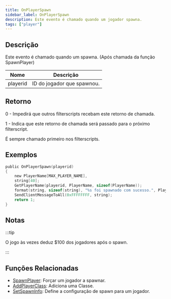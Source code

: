 ```yaml
---
title: OnPlayerSpawn
sidebar_label: OnPlayerSpawn
description: Este evento é chamado quando um jogador spawna.
tags: ["player"]
---
```


## Descrição

Este evento é chamado quando um spawna. (Após chamada da função SpawnPlayer)

| Nome     | Descrição                        |
| -------- | ---------------------------------- |
| playerid | ID do jogador que spawnou. |

## Retorno

0 - Impedirá que outros filterscripts  recebam este retorno de chamada.

1 - Indica que este retorno de chamada será passado para o próximo filterscript.

É sempre chamado primeiro nos filterscripts.

## Exemplos

```c
public OnPlayerSpawn(playerid)
{
    new PlayerName[MAX_PLAYER_NAME],
    string[40];
    GetPlayerName(playerid, PlayerName, sizeof(PlayerName));
    format(string, sizeof(string), "%s foi spawnado com sucesso.", PlayerName);
    SendClientMessageToAll(0xFFFFFFFF, string);
    return 1;
}
```

## Notas

:::tip

O jogo às vezes deduz $100 dos jogadores após o spawn.

:::

## Funções Relacionadas

- [SpawnPlayer](../functions/SpawnPlayer): Forçar um jogador a spawnar.
- [AddPlayerClass](../functions/AddPlayerClass): Adiciona uma Classe.
- [SetSpawnInfo](../functions/SetSpawnInfo): Define a configuração de spawn para um jogador.